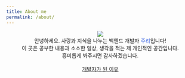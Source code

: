 ```yaml
---
title: About me
permalink: /about/
---
```


<div align=center><img src="https://user-images.githubusercontent.com/81026531/136664690-f6401e16-0a5c-4954-a58e-0131034719e0.jpg"></div>

<div align=center>
안녕하세요. 사랑과 지식을 나누는 백엔드 개발자 <span style='color:royalblue'>주리</span>입니다!
<br>
이 곳은 공부한 내용과 소소한 일상, 생각을 적는 제 개인적인 공간입니다.
<br>
흥미롭게 봐주시면 감사하겠습니다. 
</div>
<br>
<div align=center><a href="https://jang184.github.io/diary/review/">개발자가 된 이유</a></div>
